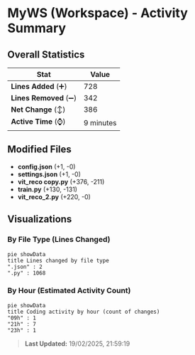 # MyWS (Workspace) - Activity Summary 

## Overall Statistics

| Stat                   | Value                                                             |
| ---------------------- | ----------------------------------------------------------------- |
| **Lines Added** (➕)   | 728                                          |
| **Lines Removed** (➖) | 342                                        |
| **Net Change** (↕)    | 386                |
| **Active Time** (⌚)   | 9 minutes |


## Modified Files
- **config.json** (+1, -0)
- **settings.json** (+1, -0)
- **vit_reco copy.py** (+376, -211)
- **train.py** (+130, -131)
- **vit_reco_2.py** (+220, -0)

## Visualizations

### By File Type (Lines Changed)

```mermaid
pie showData
title Lines changed by file type
".json" : 2
".py" : 1068
```

### By Hour (Estimated Activity Count)

```mermaid
pie showData
title Coding activity by hour (count of changes)
"09h" : 1
"21h" : 7
"23h" : 1
```


> **Last Updated:** 19/02/2025, 21:59:19